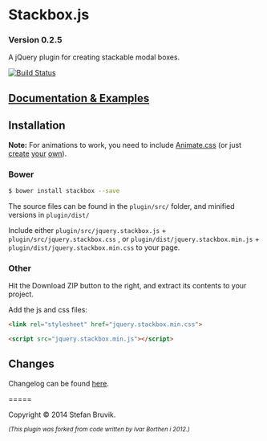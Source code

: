 Stackbox.js 
============

### Version 0.2.5

A jQuery plugin for creating stackable modal boxes.

[![Build Status](https://travis-ci.org/stebru/stackbox.svg?branch=master)](https://travis-ci.org/stebru/stackbox)

## [Documentation & Examples](http://stefan.codes/stackbox/ "Stackbox Documentation")

## Installation

**Note:** For animations to work, you need to include [Animate.css](https://github.com/daneden/animate.css "Animate.css") (or just [create](http://cssanimate.com/ "CSS3 Keyframe Animation Generator") [your](http://www.css3maker.com/css3-animation.html "CSS Animation | CSS 3.0 Maker") [own](http://css-tricks.com/snippets/css/keyframe-animation-syntax/ "Keyframe Animation Syntax | CSS Tricks")).

### Bower

``` bash
$ bower install stackbox --save
```

The source files can be found in the `plugin/src/` folder, and minified versions in `plugin/dist/`

Include either `plugin/src/jquery.stackbox.js` + `plugin/src/jquery.stackbox.css` , or `plugin/dist/jquery.stackbox.min.js` + `plugin/dist/jquery.stackbox.min.css` to your page.

### Other

Hit the Download ZIP button to the right, and extract its contents to your project.

Add the js and css files:

``` html
<link rel="stylesheet" href="jquery.stackbox.min.css">

<script src="jquery.stackbox.min.js"></script>
```

## Changes

Changelog can be found [here](https://github.com/stebru/stackbox/blob/master/CHANGELOG.md "Stackbox Changelog").


=====

Copyright © 2014 Stefan Bruvik.

*<sub>(This plugin was forked from code written by Ivar Borthen i 2012.)</sub>*
